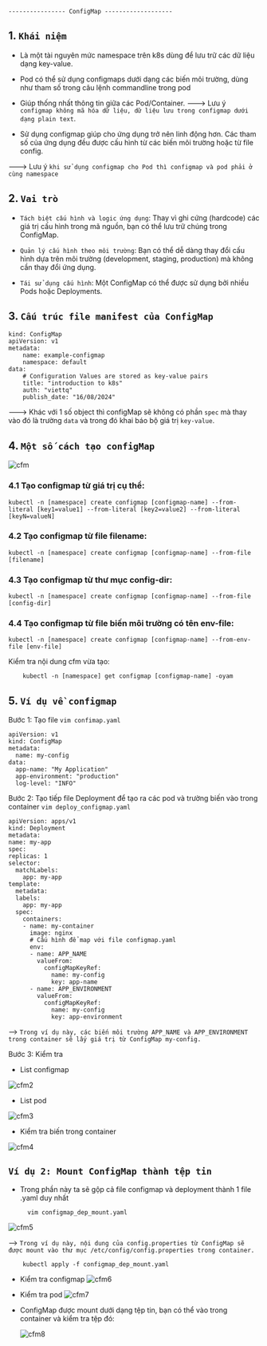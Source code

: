 `---------------- ConfigMap -------------------`

## 1. `Khái niệm`

- Là một tài nguyên mức namespace trên k8s dùng để lưu trữ các dữ liệu dạng key-value.

- Pod có thể sử dụng configmaps dưới dạng các biến môi trường, dùng như tham số trong câu lệnh commandline trong pod

- Giúp thống nhất thông tin giữa các Pod/Container.
---> Lưu ý `configmap không mã hóa dữ liệu, dữ liệu lưu trong configmap dưới dạng plain text`.

- Sử dụng configmap giúp cho ứng dụng trở nên linh động hơn. Các tham số của ứng dụng đều được cấu hình từ các biến môi trường hoặc từ file config.

---> Lưu ý `khi sử dụng configmap cho Pod thì configmap và pod phải ở cùng namespace`

## 2. `Vai trò`

- `Tách biệt cấu hình và logic ứng dụng`: Thay vì ghi cứng (hardcode) các giá trị cấu hình trong mã nguồn, bạn có thể lưu trữ chúng trong ConfigMap.

- `Quản lý cấu hình theo môi trường`: Bạn có thể dễ dàng thay đổi cấu hình dựa trên môi trường (development, staging, production) mà không cần thay đổi ứng dụng.

- `Tái sử dụng cấu hình`: Một ConfigMap có thể được sử dụng bởi nhiều Pods hoặc Deployments.

## 3. `Cấu trúc file manifest của ConfigMap`

    kind: ConfigMap
    apiVersion: v1
    metadata:
        name: example-configmap
        namespace: default
    data:
        # Configuration Values are stored as key-value pairs
        title: "introduction to k8s"
        auth: "viettq"
        publish_date: "16/08/2024"

---> Khác với 1 số object thì configMap sẽ không có phần `spec` mà thay vào đó là trường `data` và trong đó khai báo bộ giá trị `key-value`.

## 4. `Một số cách tạo configMap`

![cfm](../../image/cfm1.png)

### 4.1 Tạo configmap từ giá trị cụ thể:

    kubectl -n [namespace] create configmap [configmap-name] --from-literal [key1=value1] --from-literal [key2=value2] --from-literal [keyN=valueN]

### 4.2 Tạo configmap từ file filename:

    kubectl -n [namespace] create configmap [configmap-name] --from-file [filename]

### 4.3 Tạo configmap từ thư mục config-dir:

    kubectl -n [namespace] create configmap [configmap-name] --from-file [config-dir]

### 4.4 Tạo configmap từ file biến môi trường có tên env-file:

    kubectl -n [namespace] create configmap [configmap-name] --from-env-file [env-file]

Kiểm tra nội dung cfm vừa tạo:

        kubectl -n [namespace] get configmap [configmap-name] -oyam

## 5. `Ví dụ về configmap`

Bước 1: Tạo file `vim confimap.yaml`

    apiVersion: v1
    kind: ConfigMap
    metadata:
      name: my-config
    data:
      app-name: "My Application"
      app-environment: "production"
      log-level: "INFO"

Bước 2: Tạo tiếp file Deployment để tạo ra các pod và trường biến vào trong container
`vim deploy_configmap.yaml`

    apiVersion: apps/v1
    kind: Deployment
    metadata:
    name: my-app
    spec:
    replicas: 1
    selector:
      matchLabels:
        app: my-app
    template:
      metadata:
      labels:
        app: my-app
      spec:
        containers:
        - name: my-container
          image: nginx
          # Cấu hình để map với file configmap.yaml
          env:
          - name: APP_NAME
            valueFrom:
              configMapKeyRef:
                name: my-config
                key: app-name
          - name: APP_ENVIRONMENT
            valueFrom:
              configMapKeyRef:
                name: my-config
                key: app-environment

--> `Trong ví dụ này, các biến môi trường APP_NAME và APP_ENVIRONMENT trong container sẽ lấy giá trị từ ConfigMap my-config.`

Bước 3: Kiểm tra

- List configmap

![cfm2](../../image/cfm2.png)

- List pod

![cfm3](../../image/cfm3.png)

- Kiểm tra biến trong container

![cfm4](../../image/cfm4.png)

## `Ví dụ 2: Mount ConfigMap thành tệp tin`

- Trong phần này ta sẽ gộp cả file configmap và deployment thành 1 file .yaml duy nhất

        vim configmap_dep_mount.yaml

![cfm5](../../image/cfm5.png)

--> `Trong ví dụ này, nội dung của config.properties từ ConfigMap sẽ được mount vào thư mục /etc/config/config.properties trong container.`

        kubectl apply -f configmap_dep_mount.yaml

- Kiểm tra configmap
  ![cfm6](../../image/cfm6.png)
- Kiểm tra pod
  ![cfm7](../../image/cfm7.png)

- ConfigMap được mount dưới dạng tệp tin, bạn có thể vào trong container và kiểm tra tệp đó:

  ![cfm8](../../image/cfm8.png)

